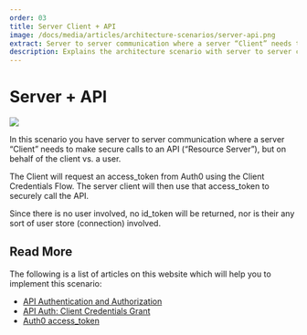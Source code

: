 ```yaml
---
order: 03
title: Server Client + API
image: /docs/media/articles/architecture-scenarios/server-api.png
extract: Server to server communication where a server “Client” needs to make secure calls to an API (“Resource Server”), but on behalf of the client vs. a user.
description: Explains the architecture scenario with server to server communication with secure calls to an API (“Resource Server”), but on behalf of the client vs. a user.
---
```


# Server + API

![](/media/articles/architecture-scenarios/server-api.png)

In this scenario you have server to server communication where a server “Client” needs to make secure calls to an API (“Resource Server”), but on behalf of the client vs. a user.

The Client will request an access_token from Auth0 using the Client Credentials Flow. The server client will then use that access_token to securely call the API.

Since there is no user involved, no id_token will be returned, nor is their any sort of user store (connection) involved.

## Read More

The following is a list of articles on this website which will help you to implement this scenario:

* [API Authentication and Authorization](/api-auth)
* [API Auth: Client Credentials Grant](/api-auth/grant/client-credentials)
* [Auth0 access_token](/tokens/access_token)
